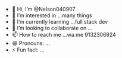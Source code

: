 - 👋 Hi, I’m @Nelson040907
- 👀 I’m interested in ...many things 
- 🌱 I’m currently learning ...full stack dev 
- 💞️ I’m looking to collaborate on ...
- 📫 How to reach me ...wa.me 9132306924
- 😄 Pronouns: ...
- ⚡ Fun fact: ...

<!---
Nelson040907/Nelson040907 is a ✨ special ✨ repository because its `README.md` (this file) appears on your GitHub profile.
You can click the Preview link to take a look at your changes.
--->

 
